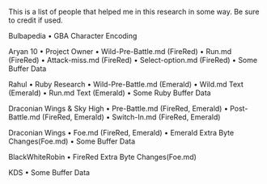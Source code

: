 This is a list of people that helped me in this research in some way.
Be sure to credit if used.

Bulbapedia
• GBA Character Encoding

Aryan 10
• Project Owner
• Wild-Pre-Battle.md (FireRed)
• Run.md (FireRed)
• Attack-miss.md (FireRed)
• Select-option.md (FireRed)
• Some Buffer Data

Rahul
• Ruby Research
• Wild-Pre-Battle.md (Emerald)
• Wild.md Text (Emerald)
• Run.md Text (Emerald)
• Some Ruby Buffer Data

Draconian Wings & Sky High
• Pre-Battle.md (FireRed, Emerald)
• Post-Battle.md (FireRed, Emerald)
• Switch-In.md (FireRed, Emerald)

Draconian Wings
• Foe.md (FireRed, Emerald)
• Emerald Extra Byte Changes(Foe.md)
• Some Buffer Data

BlackWhiteRobin
• FireRed Extra Byte Changes(Foe.md)

KDS
• Some Buffer Data
